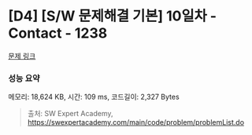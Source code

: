 # [D4] [S/W 문제해결 기본] 10일차 - Contact - 1238 

[문제 링크](https://swexpertacademy.com/main/code/problem/problemDetail.do?contestProbId=AV15B1cKAKwCFAYD) 

### 성능 요약

메모리: 18,624 KB, 시간: 109 ms, 코드길이: 2,327 Bytes



> 출처: SW Expert Academy, https://swexpertacademy.com/main/code/problem/problemList.do